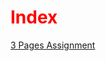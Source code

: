 <!DOCTYPE html>
<html lang="en">
<head>
  <title>Index Page</title>
<style>
  h1 {color:red;}
</style>
</head>
<body>
<h1>Index</h1>

<a href="https://gavin-casey.github.io/caseygshortstory.github.io/">3 Pages Assignment</a>

